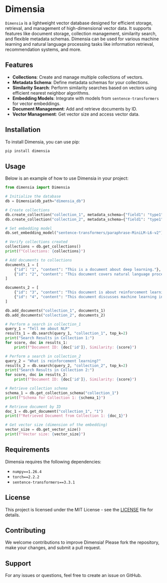 # Dimensia

`Dimensia` is a lightweight vector database designed for efficient storage, retrieval, and management of high-dimensional vector data. It supports features like document storage, collection management, similarity search, and flexible metadata schemas. Dimensia can be used for various machine learning and natural language processing tasks like information retrieval, recommendation systems, and more.

## Features

- **Collections**: Create and manage multiple collections of vectors.
- **Metadata Schema**: Define metadata schemas for your collections.
- **Similarity Search**: Perform similarity searches based on vectors using efficient nearest neighbor algorithms.
- **Embedding Models**: Integrate with models from `sentence-transformers` for vector embeddings.
- **Document Management**: Add and retrieve documents by ID.
- **Vector Management**: Get vector size and access vector data.

## Installation

To install Dimensia, you can use pip:

```bash
pip install dimensia
```


## Usage

Below is an example of how to use Dimensia in your project:

```python
from dimensia import Dimensia

# Initialize the database
db = Dimensia(db_path="dimensia_db")

# Create collections
db.create_collection("collection_1", metadata_schema={"field1": "type1", "field2": "type2"})
db.create_collection("collection_2", metadata_schema={"field1": "type1", "field2": "type2"})

# Set embedding model
db.set_embedding_model("sentence-transformers/paraphrase-MiniLM-L6-v2")

# Verify collections created
collections = db.get_collections()
print(f"Collections: {collections}")

# Add documents to collections
documents_1 = [
    {"id": "1", "content": "This is a document about deep learning."},
    {"id": "2", "content": "This document covers natural language processing."}
]

documents_2 = [
    {"id": "3", "content": "This document is about reinforcement learning."},
    {"id": "4", "content": "This document discusses machine learning in general."}
]

db.add_documents("collection_1", documents_1)
db.add_documents("collection_2", documents_2)

# Perform a search in collection_1
query_1 = "Tell me about NLP"
results_1 = db.search(query_1, "collection_1", top_k=2)
print("Search Results in Collection 1:")
for score, doc in results_1:
    print(f"Document ID: {doc['id']}, Similarity: {score}")

# Perform a search in collection_2
query_2 = "What is reinforcement learning?"
results_2 = db.search(query_2, "collection_2", top_k=2)
print("Search Results in Collection 2:")
for score, doc in results_2:
    print(f"Document ID: {doc['id']}, Similarity: {score}")

# Retrieve collection schema
schema_1 = db.get_collection_schema("collection_1")
print(f"Schema for Collection 1: {schema_1}")

# Retrieve document by ID
doc_1 = db.get_document("collection_1", "1")
print(f"Retrieved Document from Collection 1: {doc_1}")

# Get vector size (dimension of the embedding)
vector_size = db.get_vector_size()
print(f"Vector size: {vector_size}")

```

## Requirements

Dimensia requires the following dependencies:

- `numpy==1.26.4`
- `torch==2.2.2`
- `sentence-transformers==3.3.1`

## License

This project is licensed under the MIT License - see the [LICENSE](LICENSE) file for details.

## Contributing

We welcome contributions to improve Dimensia! Please fork the repository, make your changes, and submit a pull request.

## Support

For any issues or questions, feel free to create an issue on GitHub.